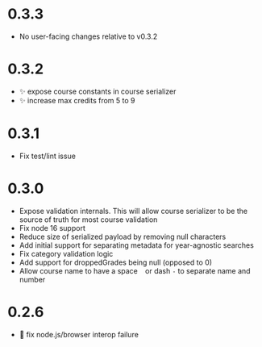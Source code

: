 # 0.3.3

 - No user-facing changes relative to v0.3.2

# 0.3.2

 - :sparkles: expose course constants in course serializer
 - :sparkles: increase max credits from 5 to 9

# 0.3.1

 - Fix test/lint issue

# 0.3.0

 - Expose validation internals. This will allow course serializer to be the source of truth for most course validation
 - Fix node 16 support
 - Reduce size of serialized payload by removing null characters
 - Add initial support for separating metadata for year-agnostic searches
 - Fix category validation logic
 - Add support for droppedGrades being null (opposed to 0)
 - Allow course name to have a space ` ` or dash `-` to separate name and number

# 0.2.6

 - :bug: fix node.js/browser interop failure
